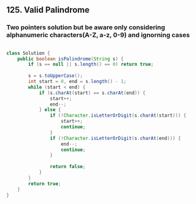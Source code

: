 ## 125. Valid Palindrome

### Two pointers solution but be aware only considering alphanumeric characters(A-Z, a-z, 0-9) and ignorning cases

```java

class Solution {
    public boolean isPalindrome(String s) {
        if (s == null || s.length() == 0) return true;
        
        s = s.toUpperCase();
        int start = 0, end = s.length() - 1;
        while (start < end) {
            if (s.charAt(start) == s.charAt(end)) {
                start++;
                end--;
            } else {
                if (!Character.isLetterOrDigit(s.charAt(start))) {
                    start++;
                    continue;
                }
                if (!Character.isLetterOrDigit(s.charAt(end))) {
                    end--;
                    continue;
                }
                
                return false;                
            }
        }
        return true;
    }
}

```
